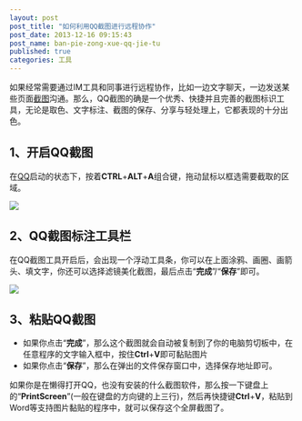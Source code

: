 ```yaml
---
layout: post
post_title: "如何利用QQ截图进行远程协作"
post_date: 2013-12-16 09:15:43
post_name: ban-pie-zong-xue-qq-jie-tu
published: true
categories: 工具
---
```


如果经常需要通过IM工具和同事进行远程协作，比如一边文字聊天，一边发送某些页面[截图](http://www.banpie.info/tag/screenshot/)沟通。那么，QQ截图的确是一个优秀、快捷并且完善的截图标识工具，无论是取色、文字标注、截图的保存、分享与轻处理上，它都表现的十分出色。

## 1、开启QQ截图

在[QQ](http://www.banpie.info/tag/qq/)启动的状态下，按着**CTRL**+**ALT**+**A**组合键，拖动鼠标以框选需要截取的区域。

![](./_image/using-qq-screenshot.jpg)

## 2、QQ截图标注工具栏

在QQ截图工具开启后，会出现一个浮动工具条，你可以在上面涂鸦、画圈、画箭头、填文字，你还可以选择滤镜美化截图，最后点击“**完成**”/“**保存**”即可。

![](./_image/the-toolbar-of-qq-screenshot.jpg)

## 3、粘贴QQ截图

*   如果你点击“**完成**”，那么这个截图就会自动被复制到了你的电脑剪切板中，在任意程序的文字输入框中，按住**Ctrl**+**V**即可黏贴图片
*   如果你点击“**保存**”，那么在弹出的文件保存窗口中，选择保存地址即可。

如果你是在懒得打开QQ，也没有安装的什么截图软件，那么按一下键盘上的“**PrintScreen**”(一般在键盘的方向键的上三行)，然后再快捷键**Ctrl**+**V**，粘贴到Word等支持图片黏贴的程序中，就可以保存这个全屏截图了。